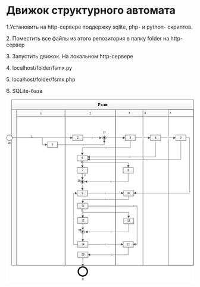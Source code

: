 # Движок структурного автомата
<p>1.Установить на http-сервере поддержку sqlite, php- и python- скриптов.
<p>2. Поместить все файлы из этого репозитория в папку folder на http-сервер
<p>3. Запустить движок. На локальном  http-сервере
<p>4. localhost/folder/fsmx.py
<p>5. localhost/folder/fsmx.php
<p>6. SQLite-база


![s](https://github.com/GrigoryevV/StructuralStateMachine/blob/main/fsmx.png)



